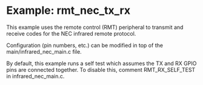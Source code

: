 # Example: rmt_nec_tx_rx

This example uses the remote control (RMT) peripheral to transmit and receive codes for the NEC infrared remote protocol.

Configuration (pin numbers, etc.) can be modified in top of the main/infrared_nec_main.c file.

By default, this example runs a self test which assumes the TX and RX GPIO pins are connected together. To disable this, comment RMT_RX_SELF_TEST in infrared_nec_main.c.

